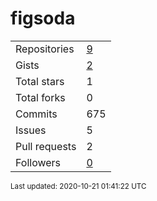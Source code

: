 # figsoda

<table>
    <tr>
        <td>Repositories</td>
        <td><a href="https://github.com/figsoda?tab=repositories">9</a></td>
    </tr>
    <tr>
        <td>Gists</td>
        <td><a href="https://gist.github.com/figsoda">2</a></td>
    </tr>
    <tr>
        <td>Total stars</td>
        <td>1</td>
    </tr>
    <tr>
        <td>Total forks</td>
        <td>0</td>
    </tr>
    <tr>
        <td>Commits</td>
        <td>675</td>
    </tr>
    <tr>
        <td>Issues</td>
        <td>5</td>
    </tr>
    <tr>
        <td>Pull requests</td>
        <td>2</td>
    </tr>
    <tr>
        <td>Followers</td>
        <td><a href="https://github.com/figsoda?tab=followers">0</a></td>
    </tr>
</table>

<sub>Last updated: 2020-10-21 01:41:22 UTC</sub>
